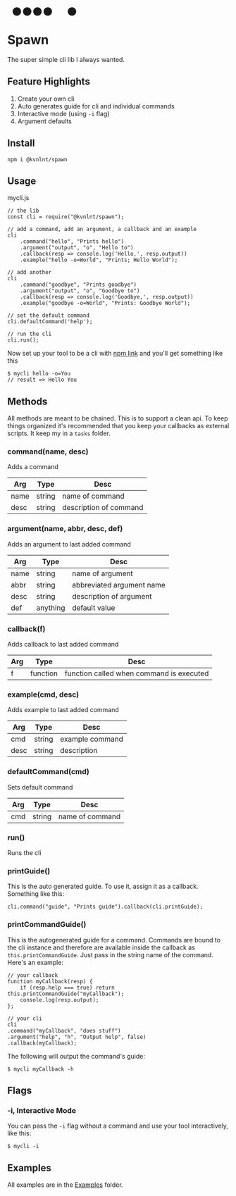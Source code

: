 &nbsp;&nbsp;&nbsp;⬤
⬤&nbsp;⬤&nbsp;⬤
&nbsp;&nbsp;&nbsp;&nbsp;&nbsp;&nbsp;&nbsp;&nbsp;⬤
&nbsp;

# Spawn

The super simple cli lib I always wanted.

## Feature Highlights

1. Create your own cli
1. Auto generates guide for cli and individual commands
1. Interactive mode (using `-i` flag)
1. Argument defaults

## Install

    npm i @kvnlnt/spawn

## Usage

mycli.js

    // the lib
    const cli = require("@kvnlnt/spawn");

    // add a command, add an argument, a callback and an example
    cli
        .command("hello", "Prints hello")
        .argument("output", "o", "Hello to")
        .callback(resp => console.log('Hello,', resp.output))
        .example("hello -o=World", "Prints; Hello World");

    // add another
    cli
        .command("goodbye", "Prints goodbye")
        .argument("output", "o", "Goodbye to")
        .callback(resp => console.log('Goodbye,', resp.output))
        .example("goodbye -o=World", "Prints: Goodbye World");

    // set the default command
    cli.defaultCommand('help');

    // run the cli
    cli.run();

Now set up your tool to be a cli with [npm link](https://docs.npmjs.com/cli/link) and you'll get something like this

    $ mycli hello -o=You
    // result => Hello You

## Methods

All methods are meant to be chained. This is to support a clean api. To keep things organized it's recommended that you keep your callbacks as external scripts. It keep my in a `tasks` folder.

### command(name, desc)

Adds a command

| Arg  | Type   | Desc                   |
| ---- | ------ | ---------------------- |
| name | string | name of command        |
| desc | string | description of command |

### argument(name, abbr, desc, def)

Adds an argument to last added command

| Arg  | Type     | Desc                      |
| ---- | -------- | ------------------------- |
| name | string   | name of argument          |
| abbr | string   | abbreviated argument name |
| desc | string   | description of argument   |
| def  | anything | default value             |

### callback(f)

Adds callback to last added command

| Arg | Type     | Desc                                     |
| --- | -------- | ---------------------------------------- |
| f   | function | function called when command is executed |

### example(cmd, desc)

Adds example to last added command

| Arg  | Type   | Desc            |
| ---- | ------ | --------------- |
| cmd  | string | example command |
| desc | string | description     |

### defaultCommand(cmd)

Sets default command

| Arg | Type   | Desc            |
| --- | ------ | --------------- |
| cmd | string | name of command |

### run()

Runs the cli

### printGuide()

This is the auto generated guide. To use it, assign it as a callback. Something like this:

    cli.command("guide", "Prints guide").callback(cli.printGuide);

### printCommandGuide()

This is the autogenerated guide for a command. Commands are bound to the cli instance and therefore are available inside the callback as `this.printCommandGuide`. Just pass in the string name of the command. Here's an example:

    // your callback
    function myCallback(resp) {
        if (resp.help === true) return this.printCommandGuide("myCallback");
        console.log(resp.output);
    };

    // your cli
    cli
    .command("myCallback", "does stuff")
    .argument("help", "h", "Output help", false)
    .callback(myCallback);

The following will output the command's guide:

    $ mycli myCallback -h

## Flags

### -i, Interactive Mode

You can pass the `-i` flag without a command and use your tool interactively, like this:

    $ mycli -i

## Examples

All examples are in the [Examples](examples) folder.
